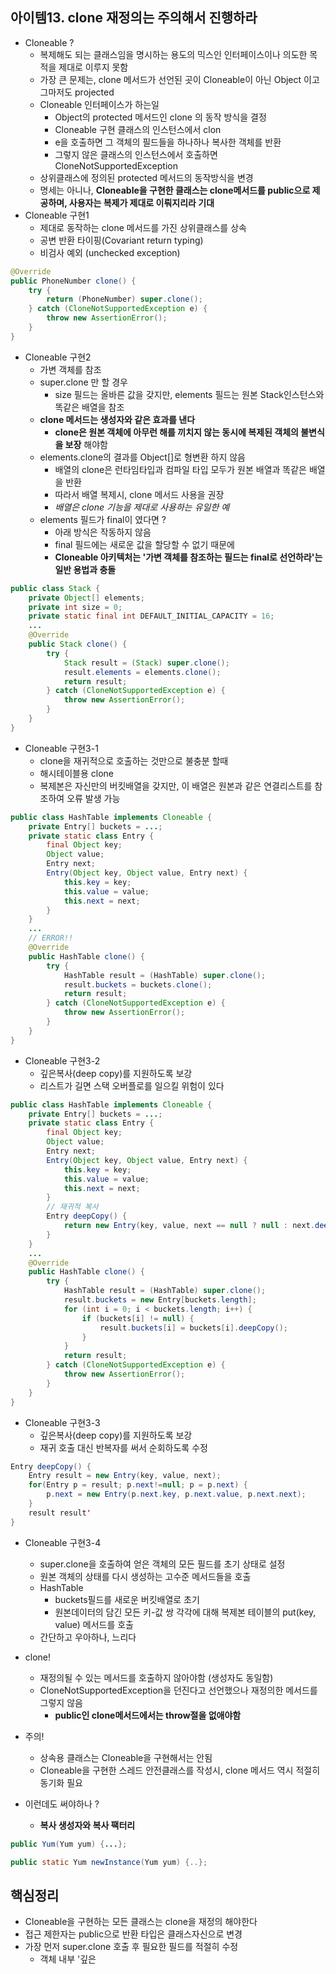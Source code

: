 
## 아이템13. clone 재정의는 주의해서 진행하라
* Cloneable ?
	* 복제해도 되는 클래스임을 명시하는 용도의 믹스인 인터페이스이나 의도한 목적을 제대로 이루지 못함
	* 가장 큰 문제는, clone 메서드가 선언된 곳이 Cloneable이 아닌 Object 이고 그마저도 projected 
	* Cloneable 인터페이스가 하는일
		* Object의 protected 메서드인 clone 의 동작 방식을 결정
		* Cloneable 구현 클래스의 인스턴스에서 clon
		* e을 호출하면 그 객체의 필드들을 하나하나 복사한 객체를 반환
		* 그렇지 않은 클래스의 인스턴스에서 호출하면 CloneNotSupportedException
	* 상위클래스에 정의된 protected 메서드의 동작방식을 변경
	* 명세는 아니나, **Cloneable을 구현한 클래스는 clone메서드를 public으로 제공하며, 사용자는 복제가 제대로 이뤄지리라 기대**
* Cloneable 구현1
	*  제대로 동작하는 clone 메서드를 가진 상위클래스를 상속
	* 	공변 반환 타이핑(Covariant return typing)
	*  비검사 예외 (unchecked exception) 
```java
@Override
public PhoneNumber clone() {
	try {
		return (PhoneNumber) super.clone();
	} catch (CloneNotSupportedException e) {
		throw new AssertionError();
	}
}
```
* Cloneable 구현2
	* 가변 객체를 참조
	* super.clone 만 할 경우
		* size 필드는 올바른 값을 갖지만, elements 필드는 원본 Stack인스턴스와 똑같은 배열을 참조
	* **clone 메서드는 생성자와 같은 효과를 낸다**
		* **clone은 원본 객체에 아무런 해를 끼치지 않는 동시에 복제된 객체의 불변식을 보장** 해야함
	* elements.clone의 결과를 Object[]로 형변환 하지 않음
		* 배열의 clone은 런타임타입과 컴파일 타입 모두가 원본 배열과 똑같은 배열을 반환
		* 따라서 배열 복제시, clone 메서드 사용을 권장
		* *배열은 clone 기능을 제대로 사용하는 유일한 예*
	* elements 필드가 final이 였다면 ?
		* 아래 방식은 작동하지 않음
		* final 필드에는 새로운 값을 할당할 수 없기 때문에
		* **Cloneable 아키텍처는 '가변 객체를 참조하는 필드는 final로 선언하라'는 일반 용법과 충돌**
```java
public class Stack {
	private Object[] elements;
	private int size = 0;
	private static final int DEFAULT_INITIAL_CAPACITY = 16;
	...
	@Override
	public Stack clone() {
		try {
			Stack result = (Stack) super.clone();
			result.elements = elements.clone();
			return result;
		} catch (CloneNotSupportedException e) {
			throw new AssertionError();
		}
	}
}
```
* Cloneable 구현3-1
	* clone을 재귀적으로 호출하는 것만으로 불충분 할때
	* 해시테이블용 clone
	* 복제본은 자신만의 버킷배열을 갖지만, 이 배열은 원본과 같은 연결리스트를 참조하여 오류 발생 가능
```java
public class HashTable implements Cloneable {
	private Entry[] buckets = ...;
	private static class Entry {
		final Object key;
		Object value;
		Entry next;
		Entry(Object key, Object value, Entry next) {
			this.key = key;
			this.value = value;
			this.next = next;
		}
	}
	...
	// ERROR!!
	@Override
	public HashTable clone() {
		try {
			HashTable result = (HashTable) super.clone();
			result.buckets = buckets.clone();
			return result;
		} catch (CloneNotSupportedException e) {
			throw new AssertionError();
		}
	}
}
```
* Cloneable 구현3-2
	* 깊은복사(deep copy)를 지원하도록 보강
	* 리스트가 길면 스택 오버플로를 일으킬 위험이 있다
```java
public class HashTable implements Cloneable {
	private Entry[] buckets = ...;
	private static class Entry {
		final Object key;
		Object value;
		Entry next;
		Entry(Object key, Object value, Entry next) {
			this.key = key;
			this.value = value;
			this.next = next;
		}
		// 재귀적 복사
		Entry deepCopy() {
			return new Entry(key, value, next == null ? null : next.deepCopy());
		}
	}
	...
	@Override
	public HashTable clone() {
		try {
			HashTable result = (HashTable) super.clone();
			result.buckets = new Entry[buckets.length];
			for (int i = 0; i < buckets.length; i++) {
				if (buckets[i] != null) {
					result.buckets[i] = buckets[i].deepCopy();
				}
			}
			return result;
		} catch (CloneNotSupportedException e) {
			throw new AssertionError();
		}
	}
}
```
* Cloneable 구현3-3
	* 깊은복사(deep copy)를 지원하도록 보강
	* 재귀 호출 대신 반복자를 써서 순회하도록 수정
```java
Entry deepCopy() {
	Entry result = new Entry(key, value, next);
	for(Entry p = result; p.next!=null; p = p.next) {
		p.next = new Entry(p.next.key, p.next.value, p.next.next);
	}
	result result'
}
```
* Cloneable 구현3-4
	* super.clone을 호출하여 얻은 객체의 모든 필드를 초기 상태로 설정
	* 원본 객체의 상태를 다시 생성하는 고수준 메서드들을 호출
	* HashTable
		* buckets필드를 새로운 버킷배열로 초기
		* 원본데이터의 담긴 모든 키-값 쌍 각각에 대해 복제본 테이블의 put(key, value) 메서드를 호출
	* 간단하고 우아하나, 느리다
* clone!
	* 재정의될 수 있는 메서드를 호출하지 않아야함 (생성자도 동일함)
	* CloneNotSupportedException을 던진다고 선언했으나 재정의한 메서드를 그렇지 않음
		* **public인 clone메서드에서는 throw절을 없애야함**
* 주의!
	* 상속용 클래스는 Cloneable을 구현해서는 안됨
	* Cloneable을 구현한 스레드 안전클래스를 작성시, clone 메서드 역시 적절히 동기화 필요

* 이런데도 써야하나 ?
	* **복사 생성자와 복사 팩터리**
```java
public Yum(Yum yum) {...};

public static Yum newInstance(Yum yum) {..};
```

## 핵심정리
* Cloneable을 구현하는 모든 클래스는 clone을 재정의 해야한다
* 접근 제한자는 public으로 반환 타입은 클래스자신으로 변경
* 가장 먼저 super.clone 호출 후 필요한 필드를 적절히 수정
	* 객체 내부 '깊은 

<!--stackedit_data:
eyJoaXN0b3J5IjpbMTEyMzk0NTg4MV19
-->